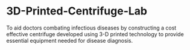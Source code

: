 # 3D-Printed-Centrifuge-Lab
To aid doctors combating infectious diseases by constructing a cost effective centrifuge developed using 3-D printed technology to provide essential equipment needed for disease diagnosis.
